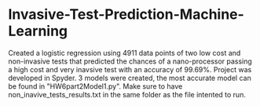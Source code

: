 # Invasive-Test-Prediction-Machine-Learning

Created a logistic regression using 4911 data points of two low cost and non-invasive tests that predicted the chances of a nano-processor passing a high cost and very inavsive test with an accuracy of 99.69%.
Project was developed in Spyder. 
3 models were created, the most accurate model can be found in "HW6part2Model1.py".
Make sure to have non_inavive_tests_results.txt in the same folder as the file intented to run.
